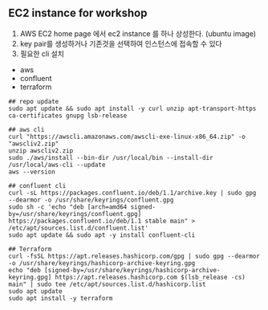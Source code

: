 

## EC2 instance for workshop
1. AWS EC2 home page 에서 ec2 instance 를 하나 상성한다. (ubuntu image)
2. key pair를 생성하거나 기존것을 선택하여 인스턴스에 접속할 수 있다
3. 필요한 cli 설치
  - aws
  - confluent
  - terraform

```
## repo update
sudo apt update && sudo apt install -y curl unzip apt-transport-https ca-certificates gnupg lsb-release

## aws cli
curl "https://awscli.amazonaws.com/awscli-exe-linux-x86_64.zip" -o "awscliv2.zip"
unzip awscliv2.zip
sudo ./aws/install --bin-dir /usr/local/bin --install-dir /usr/local/aws-cli --update
aws --version

## confluent cli
curl -sL https://packages.confluent.io/deb/1.1/archive.key | sudo gpg --dearmor -o /usr/share/keyrings/confluent.gpg
sudo sh -c 'echo "deb [arch=amd64 signed-by=/usr/share/keyrings/confluent.gpg] https://packages.confluent.io/deb/1.1 stable main" > /etc/apt/sources.list.d/confluent.list'
sudo apt update && sudo apt -y install confluent-cli

## Terraform
curl -fsSL https://apt.releases.hashicorp.com/gpg | sudo gpg --dearmor -o /usr/share/keyrings/hashicorp-archive-keyring.gpg
echo "deb [signed-by=/usr/share/keyrings/hashicorp-archive-keyring.gpg] https://apt.releases.hashicorp.com $(lsb_release -cs) main" | sudo tee /etc/apt/sources.list.d/hashicorp.list
sudo apt update
sudo apt install -y terraform
```
